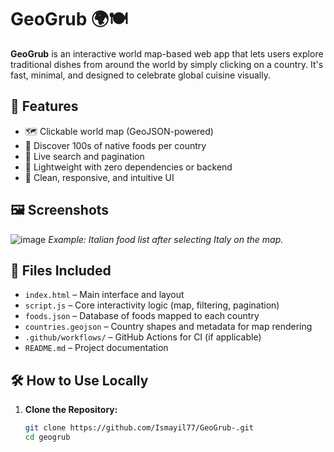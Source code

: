 # GeoGrub 🌍🍽️

**GeoGrub** is an interactive world map-based web app that lets users explore traditional dishes from around the world by simply clicking on a country. It's fast, minimal, and designed to celebrate global cuisine visually.

## 🌟 Features

- 🗺️ Clickable world map (GeoJSON-powered)
- 🍜 Discover 100s of native foods per country
- 🔎 Live search and pagination
- 📄 Lightweight with zero dependencies or backend
- 🎨 Clean, responsive, and intuitive UI



## 🖼️ Screenshots

![image](https://github.com/user-attachments/assets/396d2c94-d41a-4170-aa82-67bbc9c8d2ce)
*Example: Italian food list after selecting Italy on the map.*

## 📂 Files Included

- `index.html` – Main interface and layout  
- `script.js` – Core interactivity logic (map, filtering, pagination)  
- `foods.json` – Database of foods mapped to each country  
- `countries.geojson` – Country shapes and metadata for map rendering  
- `.github/workflows/` – GitHub Actions for CI (if applicable)  
- `README.md` – Project documentation

## 🛠️ How to Use Locally

1. **Clone the Repository:**
   ```bash
   git clone https://github.com/Ismayil77/GeoGrub-.git
   cd geogrub
